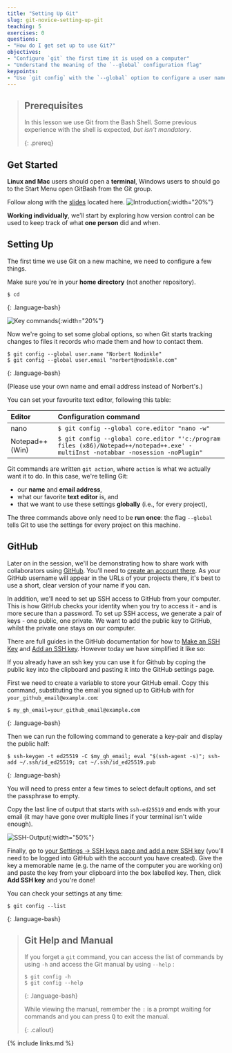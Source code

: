 ```yaml
---
title: "Setting Up Git"
slug: git-novice-setting-up-git
teaching: 5
exercises: 0
questions:
- "How do I get set up to use Git?"
objectives:
- "Configure `git` the first time it is used on a computer"
- "Understand the meaning of the `--global` configuration flag"
keypoints:
- "Use `git config` with the `--global` option to configure a user name, email address, editor, and other preferences once per machine."
---
```



> ## Prerequisites
>
> In this lesson we use Git from the Bash Shell.
> Some previous experience with the shell is expected,
> *but isn't mandatory*.
> 
> {: .prereq}

## Get Started

**Linux and Mac** users should open a **terminal**, Windows users to should go to the Start Menu open GitBash from the Git group.

Follow along with the [slides](https://southampton-rsg-training.github.io/git-novice/slides/index.html) located here.
![Introduction](fig/slides/02-setup/0_introduction.png){:width="20%"}


**Working individually**, we’ll start by exploring how version control can be used to keep track of what **one person** did and when.

## Setting Up ##

The first time we use Git on a new machine,
we need to configure a few things.

Make sure you're in your **home directory** (not another repository).

~~~
$ cd
~~~
{: .language-bash}

![Key commands](fig/slides/02-setup/1_key.png){:width="20%"}

Now we're going to set some global options, so when Git starts tracking changes to files it records who made them and how to contact them.

~~~
$ git config --global user.name "Norbert Nodinkle"
$ git config --global user.email "norbert@nodinkle.com"
~~~
{: .language-bash}

(Please use your own name and email address instead of Norbert's.)

You can set your favourite text editor, following this table:

| Editor             | Configuration command                            |
|:-------------------|:-------------------------------------------------|
| nano               | `$ git config --global core.editor "nano -w"`    |
| Notepad++ (Win)    | `$ git config --global core.editor "'c:/program files (x86)/Notepad++/notepad++.exe' -multiInst -notabbar -nosession -noPlugin"`|


Git commands are written `git action`,
where `action` is what we actually want it to do.
In this case,
we're telling Git:

*   our **name** and **email address**,
*   what our favorite **text editor** is, and
*   that we want to use these settings **globally** (i.e., for every project),

The three commands above only need to be **run once**:
the flag `--global` tells Git to use the settings for every project on this machine.

## GitHub ##
Later on in the session, we'll be demonstrating how to share work with collaborators using 
[GitHub](https://github.com/). You'll need to [create an account there](https://github.com/signup). As your GitHub 
username will appear in the URLs of your projects there, it's best to use a short, clear version of your name if you can.

In addition, we'll need to set up SSH access to GitHub from your computer. This is how GitHub checks your identity when 
you try to access it - and is more secure than a password. To set up SSH access, we generate a pair of 
keys - one public, one private. We want to add the public key to GitHub, whilst the private one stays on our computer.

There are full guides in the GitHub documentation for how to 
[Make an SSH Key](https://docs.github.com/en/authentication/connecting-to-github-with-ssh/generating-a-new-ssh-key-and-adding-it-to-the-ssh-agent) 
and 
[Add an SSH key](https://docs.github.com/en/authentication/connecting-to-github-with-ssh/adding-a-new-ssh-key-to-your-github-account). 
However today we have simplified it like so:

If you already have an ssh key you can use it for Github by coping the public key into the clipboard and pasting it into
the GitHub settings page.

First we need to create a variable to store your GitHub email. Copy this command, substituting the email you signed up 
to GitHub with for `your_github_email@example.com`:
~~~
$ my_gh_email=your_github_email@example.com
~~~
{: .language-bash}

Then we can run the following command to generate a key-pair and display the public half:
~~~
$ ssh-keygen -t ed25519 -C $my_gh_email; eval "$(ssh-agent -s)"; ssh-add ~/.ssh/id_ed25519; cat ~/.ssh/id_ed25519.pub
~~~
{: .language-bash}

You will need to press enter a few times to select default options, and set the passphrase to empty.

Copy the last line of output that starts with `ssh-ed25519` and ends with your email (it may have gone over multiple 
lines if your terminal isn't wide enough).

![SSH-Output](fig/setup-SSH-Output.png){:width="50%"}

Finally, go to [your Settings -> SSH keys page and add a new SSH key](https://github.com/settings/ssh/new) 
(you'll need to be logged into GitHub with the account you have created). Give the key a memorable name (e.g. the name 
of the computer you are working on) and paste the key from your clipboard into the box labelled key. Then, 
click **Add SSH key** and you're done!

You can check your settings at any time:

~~~
$ git config --list
~~~
{: .language-bash}

> ## Git Help and Manual
>
> If you forget a `git` command, you can access the list of commands by using `-h` and access the Git manual by using `--help` :
>
> ~~~
> $ git config -h
> $ git config --help
> ~~~
> {: .language-bash}
>
> While viewing the manual, remember the `:` is a prompt waiting for commands and you can press <kbd>Q</kbd> to exit the manual.
>
> {: .callout}

{% include links.md %}
